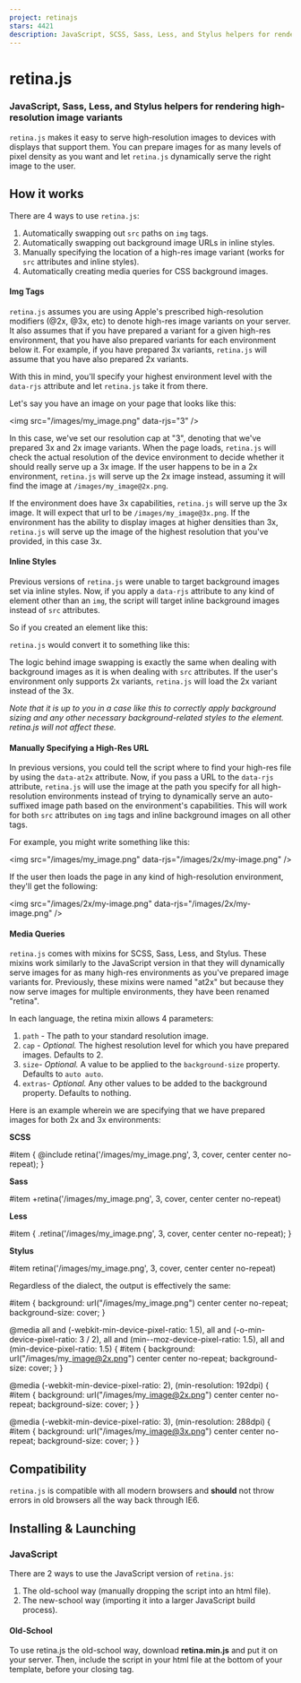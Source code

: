 ```yaml
---
project: retinajs
stars: 4421
description: JavaScript, SCSS, Sass, Less, and Stylus helpers for rendering high-resolution image variants
---
```


retina.js
=========

### JavaScript, Sass, Less, and Stylus helpers for rendering high-resolution image variants

`retina.js` makes it easy to serve high-resolution images to devices with displays that support them. You can prepare images for as many levels of pixel density as you want and let `retina.js` dynamically serve the right image to the user.

How it works
------------

There are 4 ways to use `retina.js`:

1.  Automatically swapping out `src` paths on `img` tags.
2.  Automatically swapping out background image URLs in inline styles.
3.  Manually specifying the location of a high-res image variant (works for `src` attributes and inline styles).
4.  Automatically creating media queries for CSS background images.

#### Img Tags

`retina.js` assumes you are using Apple's prescribed high-resolution modifiers (@2x, @3x, etc) to denote high-res image variants on your server. It also assumes that if you have prepared a variant for a given high-res environment, that you have also prepared variants for each environment below it. For example, if you have prepared 3x variants, `retina.js` will assume that you have also prepared 2x variants.

With this in mind, you'll specify your highest environment level with the `data-rjs` attribute and let `retina.js` take it from there.

Let's say you have an image on your page that looks like this:

<img src\="/images/my\_image.png" data-rjs\="3" />

In this case, we've set our resolution cap at "3", denoting that we've prepared 3x and 2x image variants. When the page loads, `retina.js` will check the actual resolution of the device environment to decide whether it should really serve up a 3x image. If the user happens to be in a 2x environment, `retina.js` will serve up the 2x image instead, assuming it will find the image at `/images/my_image@2x.png`.

If the environment does have 3x capabilities, `retina.js` will serve up the 3x image. It will expect that url to be `/images/my_image@3x.png`. If the environment has the ability to display images at higher densities than 3x, `retina.js` will serve up the image of the highest resolution that you've provided, in this case 3x.

#### Inline Styles

Previous versions of `retina.js` were unable to target background images set via inline styles. Now, if you apply a `data-rjs` attribute to any kind of element other than an `img`, the script will target inline background images instead of `src` attributes.

So if you created an element like this:

<div style\="background: url(/images/my\_image.png)" data-rjs\="3"\></div\>

`retina.js` would convert it to something like this:

<div style\="background: url(/images/my\_image@3x.png)" data-rjs\="3"\></div\>

The logic behind image swapping is exactly the same when dealing with background images as it is when dealing with `src` attributes. If the user's environment only supports 2x variants, `retina.js` will load the 2x variant instead of the 3x.

_Note that it is up to you in a case like this to correctly apply background sizing and any other necessary background-related styles to the element. retina.js will not affect these._

#### Manually Specifying a High-Res URL

In previous versions, you could tell the script where to find your high-res file by using the `data-at2x` attribute. Now, if you pass a URL to the `data-rjs` attribute, `retina.js` will use the image at the path you specify for all high-resolution environments instead of trying to dynamically serve an auto-suffixed image path based on the environment's capabilities. This will work for both `src` attributes on `img` tags and inline background images on all other tags.

For example, you might write something like this:

<img
  src\="/images/my\_image.png"
  data-rjs\="/images/2x/my-image.png" />

<!-- or -->

<div
  style\="background: url(/images/my\_image.png)"
  data-rjs\="/images/2x/my-image.png"\>
</div\>

If the user then loads the page in any kind of high-resolution environment, they'll get the following:

<img
  src\="/images/2x/my-image.png"
  data-rjs\="/images/2x/my-image.png" />

<!-- or -->

<div
  style\="background: url(/images/2x/my-image.png)"
  data-rjs\="/images/2x/my-image.png"\>
</div\>

#### Media Queries

`retina.js` comes with mixins for SCSS, Sass, Less, and Stylus. These mixins work similarly to the JavaScript version in that they will dynamically serve images for as many high-res environments as you've prepared image variants for. Previously, these mixins were named "at2x" but because they now serve images for multiple environments, they have been renamed "retina".

In each language, the retina mixin allows 4 parameters:

1.  `path` - The path to your standard resolution image.
2.  `cap` - _Optional._ The highest resolution level for which you have prepared images. Defaults to 2.
3.  `size`\- _Optional._ A value to be applied to the `background-size` property. Defaults to `auto auto`.
4.  `extras`\- _Optional._ Any other values to be added to the background property. Defaults to nothing.

Here is an example wherein we are specifying that we have prepared images for both 2x and 3x environments:

**SCSS**

#item {
  @include retina('/images/my\_image.png', 3, cover, center center no-repeat);
}

**Sass**

#item
  +retina('/images/my\_image.png', 3, cover, center center no-repeat)

**Less**

#item {
  .retina('/images/my\_image.png', 3, cover, center center no-repeat);
}

**Stylus**

#item
  retina('/images/my\_image.png', 3, cover, center center no-repeat)

Regardless of the dialect, the output is effectively the same:

#item {
  background: url("/images/my\_image.png") center center no-repeat;
  background-size: cover;
}

@media all and (\-webkit-min-device-pixel-ratio: 1.5),
       all and (\-o-min-device-pixel-ratio: 3 / 2),
       all and (min--moz-device-pixel-ratio: 1.5),
       all and (min-device-pixel-ratio: 1.5) {
  #item {
    background: url("/images/my\_image@2x.png") center center no-repeat;
    background-size: cover;
  }
}

@media (\-webkit-min-device-pixel-ratio: 2), (min-resolution: 192dpi) {
  #item {
    background: url("/images/my\_image@2x.png") center center no-repeat;
    background-size: cover;
  }
}

@media (\-webkit-min-device-pixel-ratio: 3), (min-resolution: 288dpi) {
  #item {
    background: url("/images/my\_image@3x.png") center center no-repeat;
    background-size: cover;
  }
}

Compatibility
-------------

`retina.js` is compatible with all modern browsers and **should** not throw errors in old browsers all the way back through IE6.

Installing & Launching
----------------------

### JavaScript

There are 2 ways to use the JavaScript version of `retina.js`:

1.  The old-school way (manually dropping the script into an html file).
2.  The new-school way (importing it into a larger JavaScript build process).

#### Old-School

To use retina.js the old-school way, download **retina.min.js** and put it on your server. Then, include the script in your html file at the bottom of your template, before your closing </body> tag.

<script type\="text/javascript" src\="/scripts/retina.min.js"\></script\>

Using this technique, `retina.js` will run automatically on page load. It will also create a globally available function called `retinajs`. Whenever you'd like to manually re-initialize the script, simply call `window.retinajs()`.

If you don't pass any arguments to the `retinajs` function, it will only attempt to process images that have not previously been processed by the script. Optionally, you can pass a collection of HTML elements to the script, in which case it will only attempt to process elements in that collection, specifically the ones that have not been processed before. Your collection may take the form of an Array, NodeList, or jQuery selection.

retinajs();
// Finds all images not previously processed and processes them.

retinajs( \[img, img, img\] );
// Only attempts to process the images in the collection.

retinajs( $('img') );
// Same.

retinajs( document.querySelectorAll('img') );
// Same.

#### New-School

To use retina.js the new-school way, you'll want to `require` it (or `import` it if you're using ES6) into your Gulp/Webpack/Grunt/CommonJS/etc application. In this case, the script won't run automatically. Instead, it'll let you determine when you'd like it to run.

import retina from 'retina';

window.addEventListener('load', retina);

Notice that the `retina` function can be called as often as you need in order to re-initialize the image swapping.

If you don't pass any arguments to the `retina` function, it will only attempt to process images that have not previously been processed by the script. Optionally, you can pass a collection of HTML elements to the script, in which case it will only attempt to process elements in that collection, specifically the ones that have not been processed before. Your collection may take the form of an Array, NodeList, or jQuery selection.

retina();
// Finds all images not previously processed and processes them.

retina( \[img, img, img\] );
// Only attempts to process the images in the collection.

retina( $('img') );
// Same.

retina( document.querySelectorAll('img') );
// Same.

### CSS Preprocessors

The process for including the CSS mixins is relatively straightforward. Here is a breakdown for each:

#### SCSS

Add the `@mixin retina( ... )` mixin from \_retina.scss to your SCSS stylesheet (or reference it in an `@import`). In your stylesheet, call the mixin using `@include retina( ... )` anywhere instead of using `background` or `background-image`.

#### Sass

Add the `=retina( ... )` mixin from \_retina.sass to your Sass stylesheet (or reference it in an `@import`). In your stylesheet, call the mixin using `+retina( ... )` anywhere instead of using `background` or `background-image`.

#### Less

Add the `.retina( ... )` mixin from retina.less to your Less stylesheet (or reference it in an `@import`). In your stylesheet, call the mixin using `.retina( ... )` anywhere instead of using `background` or `background-image`.

#### Stylus

Add the `retina( ... )` mixin from retina.styl to your Stylus stylesheet (or reference it in an `@import`). In your stylesheet, call the mixin using `retina( ... )` anywhere instead of using `background` or `background-image`.

Considerations for Ruby on Rails 3+
-----------------------------------

...or any framework that embeds some digest/hash to the asset URLs based on the contents, e.g. `/images/image-{hash1}.jpg`.

The problem with this is that the high-resolution version would have a different hash, and would not conform to the usual pattern, i.e. `/images/image@2x-{hash2}.jpg`. So automatic detection would fail because retina.js would check the existence of `/images/image-{hash1}@2x.jpg`.

There's no way for retina.js to know beforehand what the high-resolution image's hash would be without some sort of help from the server side. So in this case, there are a couple of options for handling it:

#### Bypass Digesting

One potential method is to bypass digesting altogether by implementing a process like team-umlaut's asset compile rake file which will generate non-digested asset files as necessary.

#### Use Manual Paths

Although it's not quite as fancy as dynamically serving up files based on the resolution of the user's environment, this may be a good time to pass a URL string to the `data-rjs` attribute so that you can manually tell retina.js exactly where to look for a high-resolution variant of your image.
